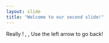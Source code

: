 ```yaml
---
layout: slide
title: "Welcome to our second slide!"
---
```

Really ! , , 
Use the left arrow to go back!
